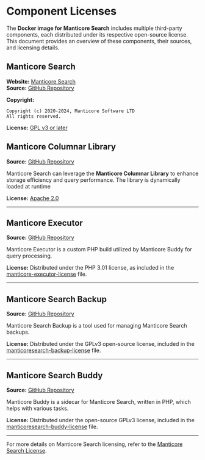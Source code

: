 # Component Licenses

The **Docker image for Manticore Search** includes multiple third-party components, each distributed under its respective open-source license. This document provides an overview of these components, their sources, and licensing details.

## Manticore Search

**Website:** [Manticore Search](https://manticoresearch.com)  
**Source:** [GitHub Repository](https://github.com/manticoresoftware/manticoresearch)

**Copyright:**
```plaintext
Copyright (c) 2020-2024, Manticore Software LTD
All rights reserved.
```
**License:** [GPL v3 or later](https://raw.githubusercontent.com/manticoresoftware/manticoresearch/master/LICENSE)

## Manticore Columnar Library

**Source:** [GitHub Repository](https://github.com/manticoresoftware/columnar)

Manticore Search can leverage the **Manticore Columnar Library** to enhance storage efficiency and query performance. The library is dynamically loaded at runtime

**License:** [Apache 2.0](https://raw.githubusercontent.com/manticoresoftware/columnar/master/LICENSE)

---

## Manticore Executor

**Source:** [GitHub Repository](https://github.com/manticoresoftware/executor)

Manticore Executor is a custom PHP build utilized by Manticore Buddy for query processing.

**License:** Distributed under the PHP 3.01 license, as included in the [manticore-executor-license](./manticore-executor-license) file.

---

## Manticore Search Backup

**Source:** [GitHub Repository](https://github.com/manticoresoftware/manticoresearch-backup)

Manticore Search Backup is a tool used for managing Manticore Search backups.

**License:** Distributed under the GPLv3 open-source license, included in the [manticoresearch-backup-license](./manticoresearch-backup-license) file.

---

## Manticore Search Buddy

**Source:** [GitHub Repository](https://github.com/manticoresoftware/manticoresearch-buddy)

Manticore Buddy is a sidecar for Manticore Search, written in PHP, which helps with various tasks.

**License:** Distributed under the open-source GPLv3 license, included in the [manticoresearch-buddy-license](./manticoresearch-buddy-license) file.

---

For more details on Manticore Search licensing, refer to the [Manticore Search License](https://github.com/manticoresoftware/manticoresearch/blob/master/LICENSE).

